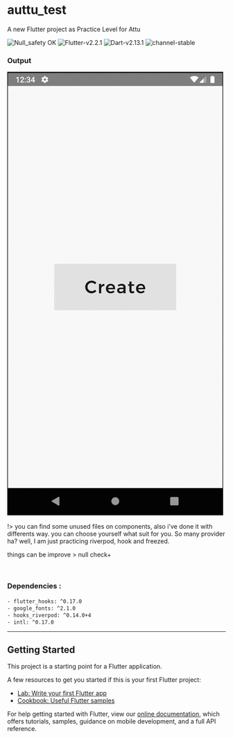 # auttu_test

A new Flutter project as Practice Level for Attu


![Null_safety OK](https://img.shields.io/badge/Null_safety-√-blue)
![Flutter-v2.2.1](https://img.shields.io/badge/Flutter-v2.0.3-blue) 
![Dart-v2.13.1](https://img.shields.io/badge/Dart-v2.12.2-blue)
![channel-stable](https://img.shields.io/badge/channel-stable-blue) 

### Output
![OutPut](output/output.gif)



!> you can find some unused files on components, also i've done it with differents  way. you can choose yourself what suit for you. So many provider ha? well, I am just practicing riverpod, hook and freezed.

things can be improve > null check+

<br>

### Dependencies :
````
- flutter_hooks: ^0.17.0
- google_fonts: ^2.1.0
- hooks_riverpod: ^0.14.0+4
- intl: ^0.17.0
````

------

## Getting Started

This project is a starting point for a Flutter application.

A few resources to get you started if this is your first Flutter project:

- [Lab: Write your first Flutter app](https://flutter.dev/docs/get-started/codelab)
- [Cookbook: Useful Flutter samples](https://flutter.dev/docs/cookbook)

For help getting started with Flutter, view our
[online documentation](https://flutter.dev/docs), which offers tutorials,
samples, guidance on mobile development, and a full API reference.
